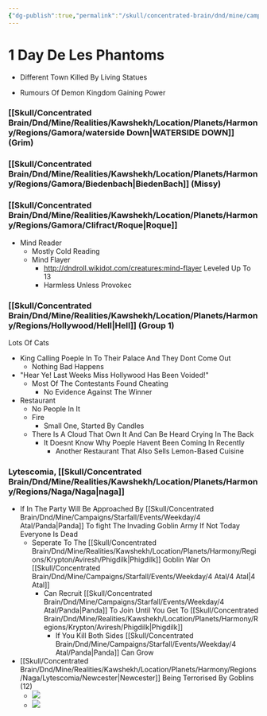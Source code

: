 ```yaml
---
{"dg-publish":true,"permalink":"/skull/concentrated-brain/dnd/mine/campaigns/starfall/events/weekday/1-day-de-les-phantoms/1-day-de-les-phantoms/","tags":["Tagless"],"noteIcon":""}
---
```


# 1 Day De Les Phantoms


-   Different Town Killed By Living Statues
    
-   Rumours Of Demon Kingdom Gaining Power


### [[Skull/Concentrated Brain/Dnd/Mine/Realities/Kawshekh/Location/Planets/Harmony/Regions/Gamora/waterside Down\|WATERSIDE DOWN]] (Grim)

### [[Skull/Concentrated Brain/Dnd/Mine/Realities/Kawshekh/Location/Planets/Harmony/Regions/Gamora/Biedenbach\|BiedenBach]] (Missy)

### [[Skull/Concentrated Brain/Dnd/Mine/Realities/Kawshekh/Location/Planets/Harmony/Regions/Gamora/Clifract/Roque\|Roque]] 
-   Mind Reader
	- Mostly Cold Reading
	- Mind Flayer
		- http://dndroll.wikidot.com/creatures:mind-flayer Leveled Up To 13
		- Harmless Unless Provokec
### [[Skull/Concentrated Brain/Dnd/Mine/Realities/Kawshekh/Location/Planets/Harmony/Regions/Hollywood/Hell\|Hell]] (Group 1)
Lots Of Cats
- King Calling Poeple In To Their Palace And They Dont Come Out
	- Nothing Bad Happens
- "Hear Ye! Last Weeks Miss Hollywood Has Been Voided!"
	- Most Of The Contestants Found Cheating
		- No Evidence Against The Winner
- Restaurant
	- No People In It
	- Fire
		- Small One, Started By Candles
	- There Is A Cloud That Own It And Can Be Heard Crying In The Back
		- It Doesnt Know Why Poeple Havent Been Coming In Recently
			- Another Restaurant That Also Sells Lemon-Based Cuisine


### Lytescomia, [[Skull/Concentrated Brain/Dnd/Mine/Realities/Kawshekh/Location/Planets/Harmony/Regions/Naga/Naga\|naga]]
- If In The Party Will Be Approached By [[Skull/Concentrated Brain/Dnd/Mine/Campaigns/Starfall/Events/Weekday/4 Atal/Panda\|Panda]] To fight The Invading Goblin Army If Not Today Everyone Is Dead
	- Seperate To The [[Skull/Concentrated Brain/Dnd/Mine/Realities/Kawshekh/Location/Planets/Harmony/Regions/Krypton/Aviresh/Phigdilk\|Phigdilk]] Goblin War On [[Skull/Concentrated Brain/Dnd/Mine/Campaigns/Starfall/Events/Weekday/4 Atal/4 Atal\|4 Atal]]
		- Can Recruit [[Skull/Concentrated Brain/Dnd/Mine/Campaigns/Starfall/Events/Weekday/4 Atal/Panda\|Panda]] To Join Until You Get To [[Skull/Concentrated Brain/Dnd/Mine/Realities/Kawshekh/Location/Planets/Harmony/Regions/Krypton/Aviresh/Phigdilk\|Phigdilk]]
			- If You Kill Both Sides [[Skull/Concentrated Brain/Dnd/Mine/Campaigns/Starfall/Events/Weekday/4 Atal/Panda\|Panda]] Can Grow
-   [[Skull/Concentrated Brain/Dnd/Mine/Realities/Kawshekh/Location/Planets/Harmony/Regions/Naga/Lytescomia/Newcester\|Newcester]] Being Terrorised By Goblins (12)
	- ![](https://i.imgur.com/6FrSXs7.png)
	- ![](https://i.imgur.com/H6Kwhx2.png)


	    





